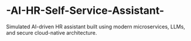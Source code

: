 # -AI-HR-Self-Service-Assistant-
Simulated AI-driven HR assistant built using modern microservices, LLMs, and secure cloud-native architecture.

